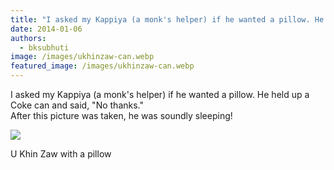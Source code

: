 ```yaml
---
title: "I asked my Kappiya (a monk's helper) if he wanted a pillow. He held up a Coke can and said, \"No thanks...\""
date: 2014-01-06
authors: 
  - bksubhuti
image: /images/ukhinzaw-can.webp
featured_image: /images/ukhinzaw-can.webp
---
```


I asked my Kappiya (a monk's helper) if he wanted a pillow. He held up a Coke can and said, "No thanks."  
After this picture was taken, he was soundly sleeping!

![](/images/ukhinzaw-can.webp)

U Khin Zaw with a pillow